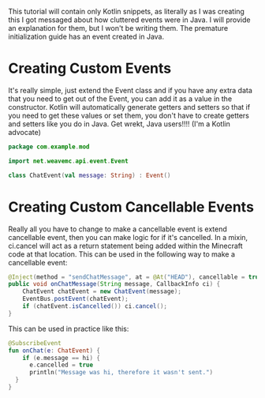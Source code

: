 This tutorial will contain only Kotlin snippets, as literally as I was creating this I got messaged about how cluttered events were in Java. I will provide an explanation for them, but I won't be writing them. The premature initialization guide has an event created in Java.
# Creating Custom Events
It's really simple, just extend the Event class and if you have any extra data that you need to get out of the Event, you can add it as a value in the constructor. Kotlin will automatically generate getters and setters so that if you need to get these values or set them, you don't have to create getters and setters like you do in Java. Get wrekt, Java users!!!! (I'm a Kotlin advocate)
```kotlin
package com.example.mod

import net.weavemc.api.event.Event

class ChatEvent(val message: String) : Event()
```
# Creating Custom Cancellable Events
Really all you have to change to make a cancellable event is extend cancellable event, then you can make logic for if it's cancelled. In a mixin, ci.cancel will act as a return statement being added within the Minecraft code at that location. This can be used in the following way to make a cancellable event:
```java
@Inject(method = "sendChatMessage", at = @At("HEAD"), cancellable = true)
public void onChatMessage(String message, CallbackInfo ci) {
    ChatEvent chatEvent = new ChatEvent(message);
    EventBus.postEvent(chatEvent);
    if (chatEvent.isCancelled()) ci.cancel();
}
```
This can be used in practice like this:
```kotlin
@SubscribeEvent
fun onChat(e: ChatEvent) {
    if (e.message == hi) {
      e.cancelled = true
      println("Message was hi, therefore it wasn't sent.")
  }
}
```
